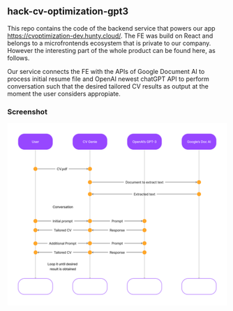 ## hack-cv-optimization-gpt3

This repo contains the code of the backend service that powers our app https://cvoptimization-dev.hunty.cloud/. The FE was build on React and belongs to a microfrontends ecosystem that is private to our company. However the interesting part of the whole product can be found here, as follows.

Our service connects the FE with the APIs of Google Document AI to process initial resume file and OpenAI newest chatGPT API to perform conversation such that the desired tailored CV results as output at the moment the user considers appropiate. 

### Screenshot

![](./uptime-model.png)
